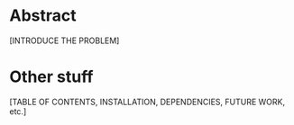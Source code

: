# Abstract 

[INTRODUCE THE PROBLEM]

# Other stuff 

[TABLE OF CONTENTS, INSTALLATION, DEPENDENCIES, FUTURE WORK, etc.]
